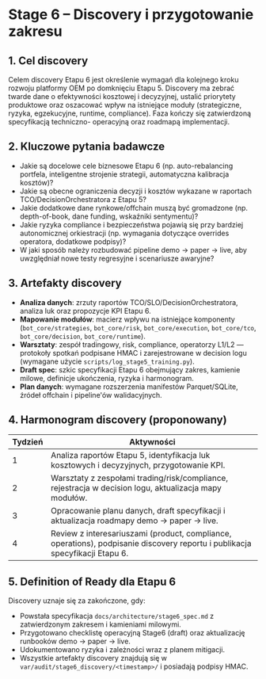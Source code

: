 # Stage 6 – Discovery i przygotowanie zakresu

## 1. Cel discovery
Celem discovery Etapu 6 jest określenie wymagań dla kolejnego kroku rozwoju platformy OEM po domknięciu Etapu 5. Discovery ma
zebrać twarde dane o efektywności kosztowej i decyzyjnej, ustalić priorytety produktowe oraz oszacować wpływ na istniejące
moduły (strategiczne, ryzyka, egzekucyjne, runtime, compliance). Faza kończy się zatwierdzoną specyfikacją techniczno-
operacyjną oraz roadmapą implementacji.

## 2. Kluczowe pytania badawcze
- Jakie są docelowe cele biznesowe Etapu 6 (np. auto-rebalancing portfela, inteligentne strojenie strategii, automatyczna
  kalibracja kosztów)?
- Jakie są obecne ograniczenia decyzji i kosztów wykazane w raportach TCO/DecisionOrchestratora z Etapu 5?
- Jakie dodatkowe dane rynkowe/offchain muszą być gromadzone (np. depth-of-book, dane funding, wskaźniki sentymentu)?
- Jakie ryzyka compliance i bezpieczeństwa pojawią się przy bardziej autonomicznej orkiestracji (np. wymagania dotyczące
  overrides operatora, dodatkowe podpisy)?
- W jaki sposób należy rozbudować pipeline demo → paper → live, aby uwzględniał nowe testy regresyjne i scenariusze awaryjne?

## 3. Artefakty discovery
- **Analiza danych**: zrzuty raportów TCO/SLO/DecisionOrchestratora, analiza luk oraz propozycje KPI Etapu 6.
- **Mapowanie modułów**: macierz wpływu na istniejące komponenty (`bot_core/strategies`, `bot_core/risk`, `bot_core/execution`,
  `bot_core/tco`, `bot_core/decision`, `bot_core/runtime`).
- **Warsztaty**: zespół tradingowy, risk, compliance, operatorzy L1/L2 — protokoły spotkań podpisane HMAC i zarejestrowane w
  decision logu (wymagane użycie `scripts/log_stage5_training.py`).
- **Draft spec**: szkic specyfikacji Etapu 6 obejmujący zakres, kamienie milowe, definicje ukończenia, ryzyka i harmonogram.
- **Plan danych**: wymagane rozszerzenia manifestów Parquet/SQLite, źródeł offchain i pipeline'ów walidacyjnych.

## 4. Harmonogram discovery (proponowany)
| Tydzień | Aktywności |
| --- | --- |
| 1 | Analiza raportów Etapu 5, identyfikacja luk kosztowych i decyzyjnych, przygotowanie KPI. |
| 2 | Warsztaty z zespołami trading/risk/compliance, rejestracja w decision logu, aktualizacja mapy modułów. |
| 3 | Opracowanie planu danych, draft specyfikacji i aktualizacja roadmapy demo → paper → live. |
| 4 | Review z interesariuszami (product, compliance, operations), podpisanie discovery reportu i publikacja specyfikacji Etapu 6. |

## 5. Definition of Ready dla Etapu 6
Discovery uznaje się za zakończone, gdy:
- Powstała specyfikacja `docs/architecture/stage6_spec.md` z zatwierdzonym zakresem i kamieniami milowymi.
- Przygotowano checklistę operacyjną Stage6 (draft) oraz aktualizację runbooków demo → paper → live.
- Udokumentowano ryzyka i zależności wraz z planem mitigacji.
- Wszystkie artefakty discovery znajdują się w `var/audit/stage6_discovery/<timestamp>/` i posiadają podpisy HMAC.
